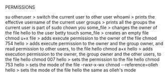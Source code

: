 PERMISSIONS

su otheruser > switch the current user to other user
whoami > prints the effective username of the current user
groups > prints all the groups the current user is part of
sudo chown you some_file > changes the owner of the file hello to the user betty
touch some_file > creates an empty file
chmod u+x file > adds execute permission to the owner of the file
chmod 754 hello > adds execute permission to the owner and the group owner, and read permission to other users, to the file hello
chmod a+x hello > adds execution permission to the owner, the group owner and the other users, to the file hello
chmod 007 hello > sets the permission to the file hello
chmod 753 hello > sets the mode of the file -rwxr-x-wx
chmod --reference=olleh hello > sets the mode of the file hello the same as olleh's mode
